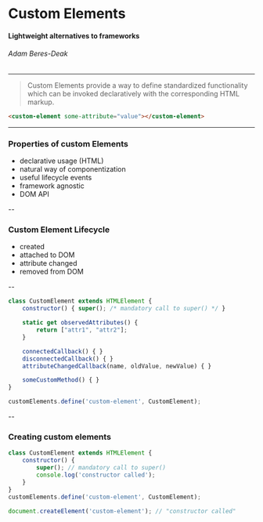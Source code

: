 # Custom Elements

#### Lightweight alternatives to frameworks

###### Adam Beres-Deak

---

> Custom Elements provide a way to define standardized functionality which can be invoked declaratively with the corresponding HTML markup.

```html
<custom-element some-attribute="value"></custom-element>
```

---

### Properties of custom Elements

- declarative usage (HTML)
- natural way of componentization
- useful lifecycle events
- framework agnostic
- DOM API

--

### Custom Element Lifecycle

- created
- attached to DOM
- attribute changed
- removed from DOM

--

```javascript
class CustomElement extends HTMLElement {
    constructor() { super(); /* mandatory call to super() */ }

    static get observedAttributes() {
        return ["attr1", "attr2"];
    }

    connectedCallback() { }
    disconnectedCallback() { }
    attributeChangedCallback(name, oldValue, newValue) { }

    someCustomMethod() { }
}

customElements.define('custom-element', CustomElement);
```

--

### Creating custom elements

```javascript
class CustomElement extends HTMLElement {
    constructor() {
        super(); // mandatory call to super()
        console.log('constructor called');
    }
}
customElements.define('custom-element', CustomElement);

document.createElement('custom-element'); // "constructor called"
```
